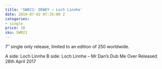 ```yaml
---
title: 'SW021: DEWEY – Loch Linnhe'
date: 2019-07-02 07:35:00 Z
categories:
- single
price: 10
sku: SW021
---
```


7″ single only release, limited to an edition of 250 worldwide.

A side: Loch Linnhe
B side: Loch Linnhe – Mr Dan’s Dub Me Over
Released 28th April 2017